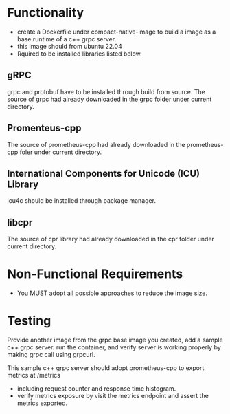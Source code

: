 # Functionality

- create a Dockerfile under compact-native-image to build a image as a base runtime of a c++ grpc server.
- this image should from ubuntu 22.04
- Rquired to be installed libraries listed below.

## gRPC

grpc and protobuf have to be installed through build from source. The source of grpc had already downloaded in the grpc folder under current directory.

## Promenteus-cpp

The source of prometheus-cpp had already downloaded in the prometheus-cpp foler under current directory.

## International Components for Unicode (ICU) Library

icu4c should be installed through package manager.

## libcpr

The source of cpr library had already downloaded in the cpr folder under current directory.

# Non-Functional Requirements

- You MUST adopt all possible approaches to reduce the image size.

# Testing

Provide another image from the grpc base image you created, add a sample c++ grpc server. run the container, and verify server is working properly by making grpc call using grpcurl.

This sample c++ grpc server should adopt prometheus-cpp to export metrics at /metrics

- including request counter and response time histogram.
- verify metrics exposure by visit the metrics endpoint and assert the metrics exported.